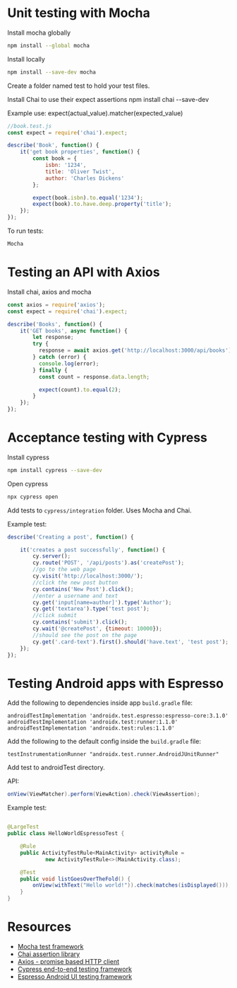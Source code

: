 Unit testing with Mocha
===============================

Install mocha globally 

```bash
npm install --global mocha
```

Install locally

```bash
npm install --save-dev mocha
```

Create a folder named test to hold your test files.

Install Chai to use their expect assertions
npm install chai --save-dev

Example use:
expect(actual_value).matcher(expected_value)

```js
//book.test.js
const expect = require('chai').expect;

describe('Book', function() {
	it('get book properties', function() {
		const book = {
			isbn: '1234',
			title: 'Oliver Twist',
			author: 'Charles Dickens'
		};

		expect(book.isbn).to.equal('1234');
		expect(book).to.have.deep.property('title');
	});
});
```

To run tests:

```bash
Mocha
```



Testing an API with Axios
===============================

Install chai, axios and mocha

```javascript
const axios = require('axios');
const expect = require('chai').expect;

describe('Books', function() {
	it('GET books', async function() {
		let response;
	    try {
	      response = await axios.get('http://localhost:3000/api/books');
	    } catch (error) {
	      console.log(error);
	    } finally {
	      const count = response.data.length;

	      expect(count).to.equal(2);
	    }
	});
});
```


Acceptance testing with Cypress
===============================

Install cypress

```bash
npm install cypress --save-dev
```

Open cypress

```bash
npx cypress open
```

Add tests to `cypress/integration` folder. Uses Mocha and Chai.

Example test:

```javascript
describe('Creating a post', function() {

	it('creates a post successfully', function() {
		cy.server();
		cy.route('POST', '/api/posts').as('createPost');
		//go to the web page
		cy.visit('http://localhost:3000/');
		//click the new post button
		cy.contains('New Post').click();
		//enter a username and text
		cy.get('input[name=author]').type('Author');
		cy.get('textarea').type('test post');
		//click submit
		cy.contains('submit').click();
		cy.wait('@createPost', {timeout: 10000});
		//should see the post on the page
		cy.get('.card-text').first().should('have.text', 'test post');
	});
});
```

Testing Android apps with Espresso
=====================================

Add the following to dependencies inside app `build.gradle` file:

```
androidTestImplementation 'androidx.test.espresso:espresso-core:3.1.0'
androidTestImplementation 'androidx.test:runner:1.1.0'
androidTestImplementation 'androidx.test:rules:1.1.0'
```

Add the following to the default config inside the `build.gradle` file:

```
testInstrumentationRunner "androidx.test.runner.AndroidJUnitRunner"
```

Add test to androidTest directory.

API:

```java
onView(ViewMatcher).perform(ViewAction).check(ViewAssertion);
```

Example test:

```java

@LargeTest
public class HelloWorldEspressoTest {

    @Rule
    public ActivityTestRule<MainActivity> activityRule =
            new ActivityTestRule<>(MainActivity.class);

    @Test
    public void listGoesOverTheFold() {
        onView(withText("Hello world!")).check(matches(isDisplayed()));
    }
}
```

Resources
===============================

- [Mocha test framework](https://mochajs.org/)
- [Chai assertion library](https://www.chaijs.com/)
- [Axios - promise based HTTP client](https://github.com/axios/axios)
- [Cypress end-to-end testing framework](https://www.cypress.io/)
- [Espresso Android UI testing framework](https://developer.android.com/training/testing/espresso)

